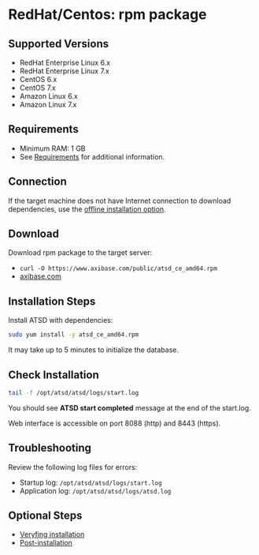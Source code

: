 # RedHat/Centos: rpm package

## Supported Versions

- RedHat Enterprise Linux 6.x
- RedHat Enterprise Linux 7.x
- CentOS 6.x
- CentOS 7.x
- Amazon Linux 6.x
- Amazon Linux 7.x

## Requirements

- Minimum RAM: 1 GB 
- See [Requirements](../administration/requirements.md "ATSD Requirements") for additional information.

## Connection

If the target machine does not have Internet connection to download
dependencies, use the [offline installation option](redhat-centos-offline.md).

## Download

Download rpm package to the target server:

* `curl -O https://www.axibase.com/public/atsd_ce_amd64.rpm`
* [axibase.com](https://axibase.com/public/atsd_ce_rpm_latest.htm)

## Installation Steps

Install ATSD with dependencies:

```sh
sudo yum install -y atsd_ce_amd64.rpm
```

It may take up to 5 minutes to initialize the database.

## Check Installation

```sh
tail -f /opt/atsd/atsd/logs/start.log                                   
```

You should see **ATSD start completed** message at the end of the start.log.

Web interface is accessible on port 8088 (http) and 8443 (https).

## Troubleshooting

Review the following log files for errors:

* Startup log: `/opt/atsd/atsd/logs/start.log`
* Application log: `/opt/atsd/atsd/logs/atsd.log`

## Optional Steps

- [Veryfing installation](veryfing-installation.md)
- [Post-installation](post-installation.md)
